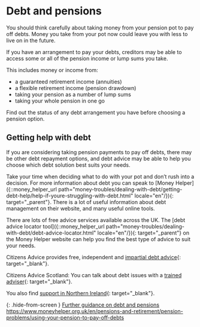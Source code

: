 # Debt and pensions

You should think carefully about taking money from your pension pot to pay off debts. Money you take from your pot now could leave you with less to live on in the future.

If you have an arrangement to pay your debts, creditors may be able to access some or all of the pension income or lump sums you take.

This includes money or income from:

* a guaranteed retirement income (annuities)
* a flexible retirement income (pension drawdown)
* taking your pension as a number of lump sums
* taking your whole pension in one go

Find out the status of any debt arrangement you have before choosing a pension option.

## Getting help with debt

If you are considering taking pension payments to pay off debts, there may be other debt repayment options, and debt advice may be able to help you choose which debt solution best suits your needs.

Take your time when deciding what to do with your pot and don’t rush into a decision. For more information about debt you can speak to [Money Helper]({::money_helper_url path="money-troubles/dealing-with-debt/getting-debt-help/help-if-youre-struggling-with-debt.html" locale="en"/}){: target="_parent"}. There is a lot of useful information about debt management on their website, and many useful online tools.

There are lots of free advice services available across the UK. The [debt advice locator tool]({::money_helper_url path="money-troubles/dealing-with-debt/debt-advice-locator.html" locale="en"/}){: target="_parent"} on the Money Helper website can help you find the best type of advice to suit your needs.

Citizens Advice provides free, independent and [impartial debt advice](https://www.citizensadvice.org.uk/debt-and-money/){: target="_blank"}.

Citizens Advice Scotland: You can talk about debt issues with a [trained adviser](https://www.citizensadvice.org.uk/scotland/debt-and-money/){: target="_blank"}.

You also find [support in Northern Ireland](https://www.citizensadvice.org.uk/about-us/northern-ireland/){: target="_blank"}.

{: .hide-from-screen }
[Further guidance on debt and pensions](https://www.moneyhelper.org.uk/en/pensions-and-retirement/pension-problems/using-your-pension-to-pay-off-debts)<br>
https://www.moneyhelper.org.uk/en/pensions-and-retirement/pension-problems/using-your-pension-to-pay-off-debts
